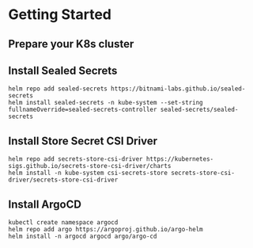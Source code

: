 # Getting Started

## Prepare your K8s cluster

## Install Sealed Secrets

```
helm repo add sealed-secrets https://bitnami-labs.github.io/sealed-secrets
helm install sealed-secrets -n kube-system --set-string fullnameOverride=sealed-secrets-controller sealed-secrets/sealed-secrets
```

## Install Store Secret CSI Driver

```
helm repo add secrets-store-csi-driver https://kubernetes-sigs.github.io/secrets-store-csi-driver/charts
helm install -n kube-system csi-secrets-store secrets-store-csi-driver/secrets-store-csi-driver
```

## Install ArgoCD

```
kubectl create namespace argocd
helm repo add argo https://argoproj.github.io/argo-helm
helm install -n argocd argocd argo/argo-cd
```

